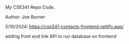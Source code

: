 My CSE341 Repo Code.

Author: Joe Burner

5/16/2024: https://cse341-contacts-frontend.netlify.app/ 

adding front end link API to run database on frontend